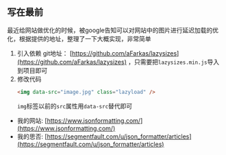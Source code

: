## 写在最前
最近给网站做优化的时候，被google告知可以对网站中的图片进行延迟加载的优化，根据提供的地址，整理了一下大概实现，非常简单

1. 引入依赖
git地址： [https://github.com/aFarkas/lazysizes](https://github.com/aFarkas/lazysizes) ，只需要把`lazysizes.min.js`导入到项目即可
2. 修改代码
	```html
	<img data-src="image.jpg" class="lazyload" />
	```
	`img`标签以前的`src`属性用`data-src`替代即可
	
+ 我的网站: [https://www.jsonformatting.com/](https://www.jsonformatting.com/)
+ 我的思否: [https://segmentfault.com/u/json_formatter/articles](https://segmentfault.com/u/json_formatter/articles)